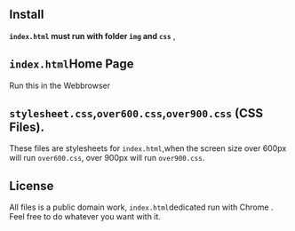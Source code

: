 ## Install
**`index.html` must run with folder `img` and `css`** ,

## `index.html`Home Page
Run this in the Webbrowser

## `stylesheet.css`,`over600.css`,`over900.css` (CSS Files).
These files are stylesheets for `index.html`,when the screen size over 600px will run `over600.css`, over 900px will run `over900.css`.


## License
All files is a public domain work, `index.html`dedicated run with Chrome . Feel free to do whatever you want with it.
